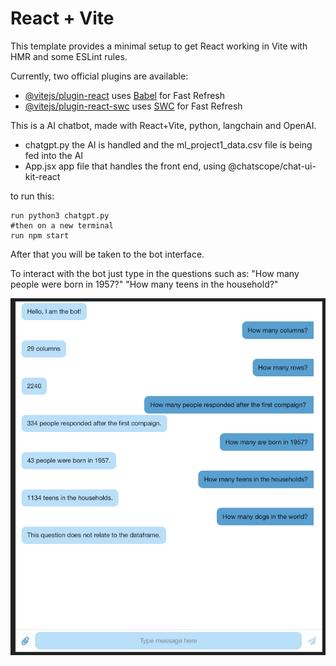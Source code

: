 # React + Vite

This template provides a minimal setup to get React working in Vite with HMR and some ESLint rules.

Currently, two official plugins are available:

- [@vitejs/plugin-react](https://github.com/vitejs/vite-plugin-react/blob/main/packages/plugin-react/README.md) uses [Babel](https://babeljs.io/) for Fast Refresh
- [@vitejs/plugin-react-swc](https://github.com/vitejs/vite-plugin-react-swc) uses [SWC](https://swc.rs/) for Fast Refresh

This is a AI chatbot, made with React+Vite, python, langchain and OpenAI.

- chatgpt.py the AI is handled and the ml_project1_data.csv file is being fed into the AI
- App.jsx app file that handles the front end, using @chatscope/chat-ui-kit-react

to run this:

```
run python3 chatgpt.py
#then on a new terminal
run npm start

```

After that you will be taken to the bot interface.

To interact with the bot just type in the questions such as:
"How many people were born in 1957?"
"How many teens in the household?"

![](chat.png)

